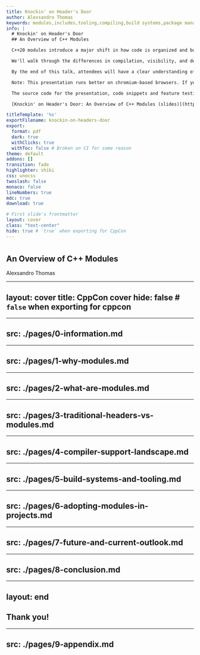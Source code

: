 ```yaml
---
title: Knockin' on Header's Door
author: Alexsandro Thomas
keywords: modules,includes,tooling,compiling,build systems,package management
info: |
  # Knockin' on Header's Door
  ## An Overview of C++ Modules

  C++20 modules introduce a major shift in how code is organized and built, aiming to solve long-standing issues with headers and improve both compile times and code encapsulation. This talk offers an overview of what modules are and how they differ from traditional header files. We will cover practical considerations for introducing modules into existing codebases and designing new projects with a module-first approach, while exploring the latest and upcoming advancements of this feature as of 2025.

  We'll walk through the differences in compilation, visibility, and dependency management compared to the preprocessor-based model. We'll also explore the current landscape of C++ module support across major compilers and briefly examine the state of tooling integration with build systems and package managers. In addition, we’ll discuss the limitations, ongoing ecosystem gaps, and trade-offs that developers should be aware of when adopting C++ modules today.

  By the end of this talk, attendees will have a clear understanding of how to begin integrating C++20 modules into their projects, recognizing both the advantages and the current challenges of this evolving feature.

  Note: This presentation runs better on chromium-based browsers. If you experience any problems, please switch your browser accordingly.

  The source code for the presentation, code snippets and feature testing can be found at the [git repository](https://github.com/northy/knockin-on-headers-door).

  [Knockin' on Header's Door: An Overview of C++ Modules (slides)](https://northy.github.io/knockin-on-headers-door) © 2025 by [Alexsandro Thomas](https://github.com/northy) is licensed under [CC BY 4.0](https://creativecommons.org/licenses/by/4.0/)

titleTemplate: '%s'
exportFilename: knockin-on-headers-door
export:
  format: pdf
  dark: true
  withClicks: true
  withToc: false # Broken on CI for some reason
theme: default
addons: []
transition: fade
highlighter: shiki
css: unocss
twoslash: false
monaco: false
lineNumbers: true
mdc: true
download: true

# First slide's frontmatter
layout: cover
class: "text-center"
hide: true # `true` when exporting for CppCon
---
```


<script setup>
import TitleRenderer from '#slidev/title-renderer'
</script>

# <TitleRenderer/>
## An Overview of C++ Modules

<footer class="absolute bottom-[20%] left-0 right-0 text-center">Alexsandro Thomas</footer>

---
layout: cover
title: CppCon cover
hide: false # `false` when exporting for cppcon
---

<!-- the `background:` frontmatter option dims the image, so do it here instead -->
<style>
.slidev-layout.cover {
  background-image: url("/cppcon_2025_title_card.png") !important;
}
</style>

---
src: ./pages/0-information.md
---

<!-- imported -->

---
src: ./pages/1-why-modules.md
---

<!-- imported -->

---
src: ./pages/2-what-are-modules.md
---

<!-- imported -->

---
src: ./pages/3-traditional-headers-vs-modules.md
---

<!-- imported -->

---
src: ./pages/4-compiler-support-landscape.md
---

<!-- imported -->

---
src: ./pages/5-build-systems-and-tooling.md
---

<!-- imported -->

---
src: ./pages/6-adopting-modules-in-projects.md
---

<!-- imported -->

---
src: ./pages/7-future-and-current-outlook.md
---

<!-- imported -->

---
src: ./pages/8-conclusion.md
---

<!-- imported -->

---
layout: end
---

## Thank you!

---
src: ./pages/9-appendix.md
---

<!-- imported -->
